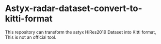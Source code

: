 # Astyx-radar-dataset-convert-to-kitti-format
This repository can transform the astyx HiRes2019 Dataset into Kitti format, This is not an official tool.
